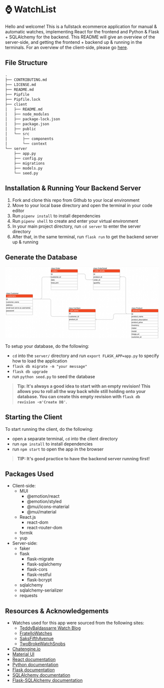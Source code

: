 # ⌚ WatchList
Hello and welcome! This is a fullstack ecommerce application for manual & automatic watches, implementing React for the frontend and Python & Flask + SQLAlchemy for the backend. This README will give an overview of the server-side, and getting the frontend + backend up & running in the terminals. For an overview of the client-side, please go [here](/client/README.md).

## File Structure
```
.
├── CONTRIBUTING.md
├── LICENSE.md
├── README.md
├── Pipfile
├── Pipfile.lock
├── client
│   ├── README.md
│   ├── node_modules
│   ├── package-lock.json
│   ├── package.json
│   ├── public
│   └── src
│       ├── components
│       └── context
└── server
    ├── app.py
    ├── config.py
    ├── migrations
    ├── models.py
    └── seed.py
```

## Installation & Running Your Backend Server
1. Fork and clone this repo from Github to your local environment
2. Move to your local base directory and open the terminal in your code editor
3. Run ```pipenv install``` to install dependencies
4. Run ```pipenv shell``` to create and enter your virtual environment
5. In your main project directory, run ```cd server``` to enter the server directory
6. After that, in the same terminal, run ```flask run``` to get the backend server up & running

## Generate the Database
<img src="client/public/watchlistERD.png" width="500" alt="watchlist project entity relationship diagram">

To setup your database, do the following:
* `cd` into the `server/` directory and run ```export FLASK_APP=app.py``` to specify how to load the application
* `flask db migrate -m "your message"`
* ```flask db upgrade```
* run ```python seed.py``` to seed the database

> **Tip: It's always a good idea to start with an empty revision! This allows
> you to roll all the way back while still holding onto your database. You can
> create this empty revision with `flask db revision -m'Create DB'`.**

## Starting the Client
To start running the client, do the following:
* open a separate terminal, ```cd``` into the client directory
* run ```npm install``` to install dependencies
* run ```npm start``` to open the app in the browser

> **TIP: It's good practice to have the backend server running first!**

## Packages Used
* Client-side:
    * MUI
        * @emotion/react
        * @emotion/styled
        * @mui/icons-material
        * @mui/material
    * React.js
        * react-dom
        * react-router-dom
    * formik
    * yup
* Server-side:
    * faker
    * flask
        * flask-migrate
        * flask-sqlalchemy
        * flask-cors
        * flask-restful
        * flask-bcrypt
    * sqlalchemy
    * sqlalchemy-serializer
    * requests

## Resources & Acknowledgements
- Watches used for this app were sourced from the following sites:
    - [TeddyBaldassarre Watch Blog](https://teddybaldassarre.com/blogs/watches/best-mechanical-watches)
    - [FratelloWatches](https://www.fratellowatches.com/the-classic-time-only-manual-wind-watch-examples-for-every-budget-from-hamilton-grand-seiko-omega-and-more/#gref)
    - [SaksFifthAvenue](https://www.saksfifthavenue.com/product/Oris-Big-Crown-ProPilot-X-Calibre-115-0400018040529.html?site_refer=CSE_GGLPLA:Mens_Jewelry:Oris&country=US&currency=USD&CSE_CID=G_Saks_PLA_US_Men%27s+Accessories:Jewelry&gclid=Cj0KCQjwqs6lBhCxARIsAG8YcDgMEXcUM_GlruGn-SXkRDlKIEM3bwmDQAUn56LscIl3iUt9qcR4Le4aAtONEALw_wcB&gclsrc=aw.ds)
    - [TwoBrokeWatchSnobs](https://twobrokewatchsnobs.com/best-automatic-watches/)
- [Chatengine.io](https://chatengine.io/)
- [Material UI](https://mui.com/)
- [React documentation](https://react.dev/)
- [Python documentation](https://docs.python.org/3/)
- [Flask documentation](https://stackabuse.com/python-circular-imports/)
- [SQLAlchemy documentation](https://docs.sqlalchemy.org/en/20/)
- [Flask-SQLAlchemy documentation](https://flask-sqlalchemy.palletsprojects.com/en/3.0.x/)

